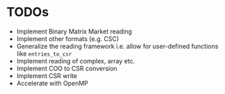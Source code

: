 # TODOs

* Implement Binary Matrix Market reading
* Implement other formats (e.g. CSC)
* Generalize the reading framework i.e. allow for user-defined functions like `entries_to_csr`
* Implement reading of complex, array etc.
* Implement COO to CSR conversion
* Implement CSR write
* Accelerate with OpenMP
